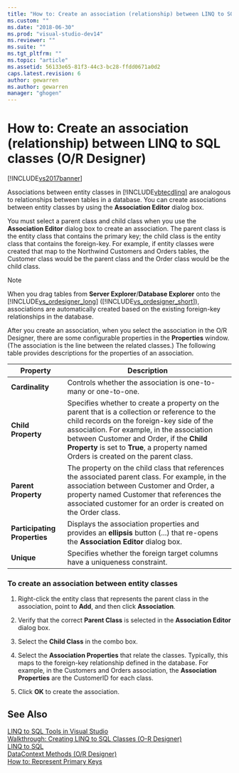 ```yaml
---
title: "How to: Create an association (relationship) between LINQ to SQL classes (O-R Designer) | Microsoft Docs"
ms.custom: ""
ms.date: "2018-06-30"
ms.prod: "visual-studio-dev14"
ms.reviewer: ""
ms.suite: ""
ms.tgt_pltfrm: ""
ms.topic: "article"
ms.assetid: 56133e65-81f3-44c3-bc28-ffdd0671a0d2
caps.latest.revision: 6
author: gewarren
ms.author: gewarren
manager: "ghogen"
---
```

# How to: Create an association (relationship) between LINQ to SQL classes (O/R Designer)
[!INCLUDE[vs2017banner](../includes/vs2017banner.md)]

  
  
Associations between entity classes in [!INCLUDE[vbtecdlinq](../includes/vbtecdlinq-md.md)] are analogous to relationships between tables in a database. You can create associations between entity classes by using the **Association Editor** dialog box.  
  
 You must select a parent class and child class when you use the **Association Editor** dialog box to create an association. The parent class is the entity class that contains the primary key; the child class is the entity class that contains the foreign-key. For example, if entity classes were created that map to the Northwind Customers and Orders tables, the Customer class would be the parent class and the Order class would be the child class.  
  
> [!NOTE]
>  When you drag tables from **Server Explorer**/**Database Explorer** onto the [!INCLUDE[vs_ordesigner_long](../includes/vs-ordesigner-long-md.md)] ([!INCLUDE[vs_ordesigner_short](../includes/vs-ordesigner-short-md.md)]), associations are automatically created based on the existing foreign-key relationships in the database.  
  
 After you create an association, when you select the association in the O/R Designer, there are some configurable properties in the **Properties** window. (The association is the line between the related classes.) The following table provides descriptions for the properties of an association.  
  
|Property|Description|  
|--------------|-----------------|  
|**Cardinality**|Controls whether the association is one-to-many or one-to-one.|  
|**Child Property**|Specifies whether to create a property on the parent that is a collection or reference to the child records on the foreign-key side of the association. For example, in the association between Customer and Order, if the **Child Property** is set to **True**, a property named Orders is created on the parent class.|  
|**Parent Property**|The property on the child class that references the associated parent class. For example, in the association between Customer and Order, a property named Customer that references the associated customer for an order is created on the Order class.|  
|**Participating Properties**|Displays the association properties and provides an **ellipsis** button (...) that re-opens the **Association Editor** dialog box.|  
|**Unique**|Specifies whether the foreign target columns have a uniqueness constraint.|  
  
### To create an association between entity classes  
  
1.  Right-click the entity class that represents the parent class in the association, point to **Add**, and then click **Association**.  
  
2.  Verify that the correct **Parent Class** is selected in the **Association Editor** dialog box.  
  
3.  Select the **Child Class** in the combo box.  
  
4.  Select the **Association Properties** that relate the classes. Typically, this maps to the foreign-key relationship defined in the database. For example, in the Customers and Orders association, the **Association Properties** are the CustomerID for each class.  
  
5.  Click **OK** to create the association.  
  
## See Also  
 [LINQ to SQL Tools in Visual Studio](../data-tools/linq-to-sql-tools-in-visual-studio2.md)   
 [Walkthrough: Creating LINQ to SQL Classes (O-R Designer)](http://msdn.microsoft.com/library/35aad4a4-2e8a-46e2-ae09-5fbfd333c233)   
 [LINQ to SQL](http://msdn.microsoft.com/library/73d13345-eece-471a-af40-4cc7a2f11655)   
 [DataContext Methods (O/R Designer)](../data-tools/datacontext-methods-o-r-designer.md)   
 [How to: Represent Primary Keys](http://msdn.microsoft.com/library/63c65289-6539-42b2-8493-891c232018fa)


